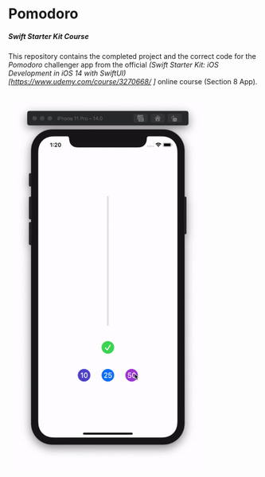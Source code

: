 # Pomodoro
##### Swift Starter Kit Course

This repository contains the completed project and the correct code for the *Pomodoro* challenger app from the official *(Swift Starter Kit: iOS Development in iOS 14 with SwiftUI)[https://www.udemy.com/course/3270668/ ]* online course (Section 8 App).

<br>

<img src="Project Resources/AppComplete_Pomodoro.gif" width="400"/>
